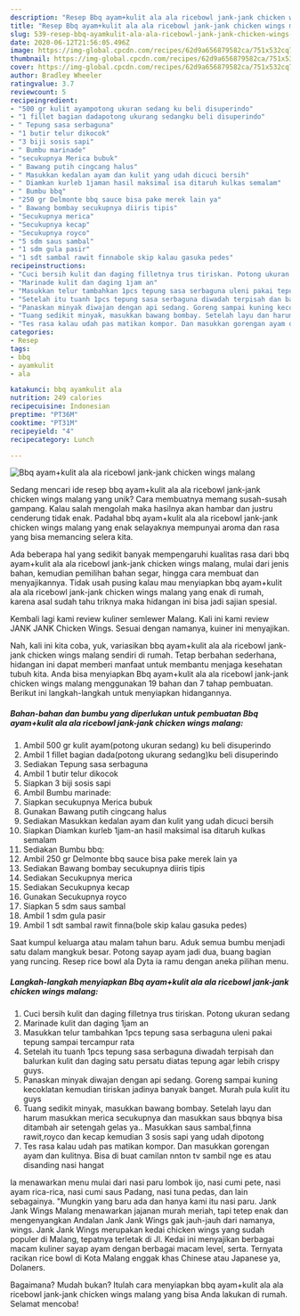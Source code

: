 ```yaml
---
description: "Resep Bbq ayam+kulit ala ala ricebowl jank-jank chicken wings malang yang Lezat Sekali"
title: "Resep Bbq ayam+kulit ala ala ricebowl jank-jank chicken wings malang yang Lezat Sekali"
slug: 539-resep-bbq-ayamkulit-ala-ala-ricebowl-jank-jank-chicken-wings-malang-yang-lezat-sekali
date: 2020-06-12T21:56:05.496Z
image: https://img-global.cpcdn.com/recipes/62d9a656879582ca/751x532cq70/bbq-ayamkulit-ala-ala-ricebowl-jank-jank-chicken-wings-malang-foto-resep-utama.jpg
thumbnail: https://img-global.cpcdn.com/recipes/62d9a656879582ca/751x532cq70/bbq-ayamkulit-ala-ala-ricebowl-jank-jank-chicken-wings-malang-foto-resep-utama.jpg
cover: https://img-global.cpcdn.com/recipes/62d9a656879582ca/751x532cq70/bbq-ayamkulit-ala-ala-ricebowl-jank-jank-chicken-wings-malang-foto-resep-utama.jpg
author: Bradley Wheeler
ratingvalue: 3.7
reviewcount: 5
recipeingredient:
- "500 gr kulit ayampotong ukuran sedang ku beli disuperindo"
- "1 fillet bagian dadapotong ukurang sedangku beli disuperindo"
- " Tepung sasa serbaguna"
- "1 butir telur dikocok"
- "3 biji sosis sapi"
- " Bumbu marinade"
- "secukupnya Merica bubuk"
- " Bawang putih cingcang halus"
- " Masukkan kedalan ayam dan kulit yang udah dicuci bersih"
- " Diamkan kurleb 1jaman hasil maksimal isa ditaruh kulkas semalam"
- " Bumbu bbq"
- "250 gr Delmonte bbq sauce bisa pake merek lain ya"
- " Bawang bombay secukupnya diiris tipis"
- "Secukupnya merica"
- "Secukupnya kecap"
- "Secukupnya royco"
- "5 sdm saus sambal"
- "1 sdm gula pasir"
- "1 sdt sambal rawit finnabole skip kalau gasuka pedes"
recipeinstructions:
- "Cuci bersih kulit dan daging filletnya trus tiriskan. Potong ukuran sedang"
- "Marinade kulit dan daging 1jam an"
- "Masukkan telur tambahkan 1pcs tepung sasa serbaguna uleni pakai tepung sampai tercampur rata"
- "Setelah itu tuanh 1pcs tepung sasa serbaguna diwadah terpisah dan balurkan kulit dan daging satu persatu diatas tepung agar lebih crispy guys."
- "Panaskan minyak diwajan dengan api sedang. Goreng sampai kuning kecoklatan kemudian tiriskan jadinya banyak banget. Murah pula kulit itu guys"
- "Tuang sedikit minyak, masukkan bawang bombay. Setelah layu dan harum masukkan merica secukupnya dan masukkan saus bbqnya bisa ditambah air setengah gelas ya.. Masukkan saus sambal,finna rawit,royco dan kecap kemudian 3 sosis sapi yang udah dipotong"
- "Tes rasa kalau udah pas matikan kompor. Dan masukkan gorengan ayam dan kulitnya. Bisa di buat camilan nnton tv sambil nge es atau disanding nasi hangat"
categories:
- Resep
tags:
- bbq
- ayamkulit
- ala

katakunci: bbq ayamkulit ala 
nutrition: 249 calories
recipecuisine: Indonesian
preptime: "PT36M"
cooktime: "PT31M"
recipeyield: "4"
recipecategory: Lunch

---
```



![Bbq ayam+kulit ala ala ricebowl jank-jank chicken wings malang](https://img-global.cpcdn.com/recipes/62d9a656879582ca/751x532cq70/bbq-ayamkulit-ala-ala-ricebowl-jank-jank-chicken-wings-malang-foto-resep-utama.jpg)

Sedang mencari ide resep bbq ayam+kulit ala ala ricebowl jank-jank chicken wings malang yang unik? Cara membuatnya memang susah-susah gampang. Kalau salah mengolah maka hasilnya akan hambar dan justru cenderung tidak enak. Padahal bbq ayam+kulit ala ala ricebowl jank-jank chicken wings malang yang enak selayaknya mempunyai aroma dan rasa yang bisa memancing selera kita.

Ada beberapa hal yang sedikit banyak mempengaruhi kualitas rasa dari bbq ayam+kulit ala ala ricebowl jank-jank chicken wings malang, mulai dari jenis bahan, kemudian pemilihan bahan segar, hingga cara membuat dan menyajikannya. Tidak usah pusing kalau mau menyiapkan bbq ayam+kulit ala ala ricebowl jank-jank chicken wings malang yang enak di rumah, karena asal sudah tahu triknya maka hidangan ini bisa jadi sajian spesial.

Kembali lagi kami review kuliner semlewer Malang. Kali ini kami review JANK JANK Chicken Wings. Sesuai dengan namanya, kuiner ini menyajikan.


Nah, kali ini kita coba, yuk, variasikan bbq ayam+kulit ala ala ricebowl jank-jank chicken wings malang sendiri di rumah. Tetap berbahan sederhana, hidangan ini dapat memberi manfaat untuk membantu menjaga kesehatan tubuh kita. Anda bisa menyiapkan Bbq ayam+kulit ala ala ricebowl jank-jank chicken wings malang menggunakan 19 bahan dan 7 tahap pembuatan. Berikut ini langkah-langkah untuk menyiapkan hidangannya.

<!--inarticleads1-->

##### Bahan-bahan dan bumbu yang diperlukan untuk pembuatan Bbq ayam+kulit ala ala ricebowl jank-jank chicken wings malang:

1. Ambil 500 gr kulit ayam(potong ukuran sedang) ku beli disuperindo
1. Ambil 1 fillet bagian dada(potong ukurang sedang)ku beli disuperindo
1. Sediakan  Tepung sasa serbaguna
1. Ambil 1 butir telur dikocok
1. Siapkan 3 biji sosis sapi
1. Ambil  Bumbu marinade:
1. Siapkan secukupnya Merica bubuk
1. Gunakan  Bawang putih cingcang halus
1. Sediakan  Masukkan kedalan ayam dan kulit yang udah dicuci bersih
1. Siapkan  Diamkan kurleb 1jam-an hasil maksimal isa ditaruh kulkas semalam
1. Sediakan  Bumbu bbq:
1. Ambil 250 gr Delmonte bbq sauce bisa pake merek lain ya
1. Sediakan  Bawang bombay secukupnya diiris tipis
1. Sediakan Secukupnya merica
1. Sediakan Secukupnya kecap
1. Gunakan Secukupnya royco
1. Siapkan 5 sdm saus sambal
1. Ambil 1 sdm gula pasir
1. Ambil 1 sdt sambal rawit finna(bole skip kalau gasuka pedes)


Saat kumpul keluarga atau malam tahun baru. Aduk semua bumbu menjadi satu dalam mangkuk besar. Potong sayap ayam jadi dua, buang bagian yang runcing. Resep rice bowl ala Dyta ia ramu dengan aneka pilihan menu. 

<!--inarticleads2-->

##### Langkah-langkah menyiapkan Bbq ayam+kulit ala ala ricebowl jank-jank chicken wings malang:

1. Cuci bersih kulit dan daging filletnya trus tiriskan. Potong ukuran sedang
1. Marinade kulit dan daging 1jam an
1. Masukkan telur tambahkan 1pcs tepung sasa serbaguna uleni pakai tepung sampai tercampur rata
1. Setelah itu tuanh 1pcs tepung sasa serbaguna diwadah terpisah dan balurkan kulit dan daging satu persatu diatas tepung agar lebih crispy guys.
1. Panaskan minyak diwajan dengan api sedang. Goreng sampai kuning kecoklatan kemudian tiriskan jadinya banyak banget. Murah pula kulit itu guys
1. Tuang sedikit minyak, masukkan bawang bombay. Setelah layu dan harum masukkan merica secukupnya dan masukkan saus bbqnya bisa ditambah air setengah gelas ya.. Masukkan saus sambal,finna rawit,royco dan kecap kemudian 3 sosis sapi yang udah dipotong
1. Tes rasa kalau udah pas matikan kompor. Dan masukkan gorengan ayam dan kulitnya. Bisa di buat camilan nnton tv sambil nge es atau disanding nasi hangat


Ia menawarkan menu mulai dari nasi paru lombok ijo, nasi cumi pete, nasi ayam rica-rica, nasi cumi saus Padang, nasi tuna pedas, dan lain sebagainya. &#34;Mungkin yang baru ada dan hanya kami itu nasi paru. Jank Jank Wings Malang menawarkan jajanan murah meriah, tapi tetep enak dan mengenyangkan Andalan Jank Jank Wings gak jauh-jauh dari namanya, wings. Jank Jank Wings merupakan kedai chicken wings yang sudah populer di Malang, tepatnya terletak di Jl. Kedai ini menyajikan berbagai macam kuliner sayap ayam dengan berbagai macam level, serta. Ternyata racikan rice bowl di Kota Malang enggak khas Chinese atau Japanese ya, Dolaners. 

Bagaimana? Mudah bukan? Itulah cara menyiapkan bbq ayam+kulit ala ala ricebowl jank-jank chicken wings malang yang bisa Anda lakukan di rumah. Selamat mencoba!

